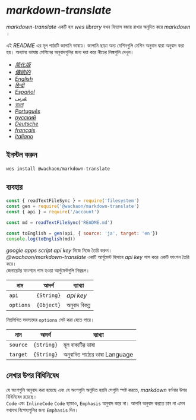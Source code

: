 # _markdown-translate_


_markdown-translate_ একটি হল _wes library_ যখন বিন্যাস বজায় রাখার অনূদিত করে _markdown_ ।


এই _README_ এর মূল পাঠ্যটি জাপানি ভাষায়। জাপানি ছাড়া অন্য মেশিনগুলি মেশিন অনুবাদ দ্বারা অনুবাদ করা হয়। অন্যান্য ভাষায় মেশিনের অনুবাদগুলির জন্য দয়া করে নীচের লিঙ্কগুলি দেখুন।


+  [*简化版*](https://github.com/wachaon/markdown-translate/blob/master/docs/README.zh-CN.md)
+  [*傳統的*](https://github.com/wachaon/markdown-translate/blob/master/docs/README.zh-TW.md)
+  [*English*](https://github.com/wachaon/markdown-translate/blob/master/docs/README.en.md)
+  [*हिन्दी*](https://github.com/wachaon/markdown-translate/blob/master/docs/README.hi.md)
+  [*Español*](https://github.com/wachaon/markdown-translate/blob/master/docs/README.es.md)
+  [*عربى*](https://github.com/wachaon/markdown-translate/blob/master/docs/README.ar.md)
+  [*বাংলা*](https://github.com/wachaon/markdown-translate/blob/master/docs/README.bn.md)
+  [*Português*](https://github.com/wachaon/markdown-translate/blob/master/docs/README.pt.md)
+  [*русский*](https://github.com/wachaon/markdown-translate/blob/master/docs/README.ru.md)
+  [*Deutsche*](https://github.com/wachaon/markdown-translate/blob/master/docs/README.de.md)
+  [*français*](https://github.com/wachaon/markdown-translate/blob/master/docs/README.fr.md)
+  [*italiano*](https://github.com/wachaon/markdown-translate/blob/master/docs/README.it.md)


## ইনস্টল করুন


```sh
wes install @wachaon/markdown-translate
```


## ব্যবহার


```javascript
const { readTextFileSync } = require('filesystem')
const gen = require('@wachaon/markdown-translate')
const { api } = require('/account')

const md = readTextFileSync('README.md')

const toEnglish = gen(api, { source: 'ja', target: 'en'})
console.log(toEnglish(md))
```


_google apps script_ _api key_ নিজে নিজে তৈরি করুন।  
_@wachaon/markdown-translate_ একটি আর্গুমেন্ট হিসাবে _api key_ পাস করে একটি ফাংশন তৈরি করে।  
জেনারেটর ফাংশনে পাস হওয়া আর্গুমেন্টগুলি নিম্নরূপ।


| নাম       | আদর্শ      | ব্যাখ্যা      |
| --------- | ---------- | ------------- |
| `api`     | `{String}` | _api key_     |
| `options` | `{Object}` | অনুবাদ বিকল্প |


নিম্নলিখিত সদস্যদের `options` সেট করা যেতে পারে।


| নাম      | আদর্শ      | ব্যাখ্যা                       |
| -------- | ---------- | ------------------------------ |
| `source` | `{String}` | মূল বাক্যটির ভাষা              |
| `target` | `{String}` | অনুবাদিত পাঠ্যের ভাষা Language |


## লেখার উপর বিধিনিষেধ


যে অংশগুলি অনুবাদ করা হয়েছে এবং যে অংশগুলি অনূদিত হয়নি সেগুলি স্পষ্ট করতে, _markdown_ বর্ণনার উপর বিধিনিষেধ রয়েছে।  
`Code` এবং `InlineCode` `Code` ছাড়াও, `Emphasis` অনুবাদ করে না। আপনি অনুবাদ করতে চান না এমন যথাযথ বিশেষ্যগুলির জন্য `Emphasis` দিন।
